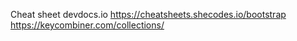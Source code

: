 Cheat sheet
devdocs.io
https://cheatsheets.shecodes.io/bootstrap
https://keycombiner.com/collections/
